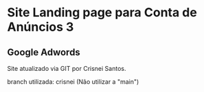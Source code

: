 <h1>Site Landing page para Conta de Anúncios 3</h1>
<h2>Google Adwords</h2>
<p>Site atualizado via GIT por Crisnei Santos.</p>
branch utilizada: crisnei
(Não utilizar a "main")
